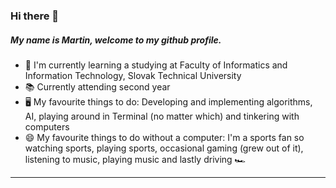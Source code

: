 ### Hi there 👋

##### My name is Martin, welcome to my github profile.

<!--
**mpodmanicky/mpodmanicky** is a ✨ _special_ ✨ repository because its `README.md` (this file) appears on your GitHub profile.

Here are some ideas to get you started:

- 🔭 I’m currently working on ...
- 🌱 I’m currently learning ...
- 👯 I’m looking to collaborate on ...
- 🤔 I’m looking for help with ...
- 💬 Ask me about ...
- 📫 How to reach me: ...
- 😄 Pronouns: ...
- ⚡ Fun fact: ...
-->
- 🌱 I'm currently learning a studying at Faculty of Informatics and Information Technology, Slovak Technical University
- 📚 Currently attending second year
- 🖥️ My favourite things to do: Developing and implementing algorithms, AI, playing around in Terminal (no matter which) and tinkering with computers
- 😄 My favourite things to do without a computer: I'm a sports fan so watching sports, playing sports, occasional gaming (grew out of it), listening to music, playing music and lastly driving 🏎️
---
